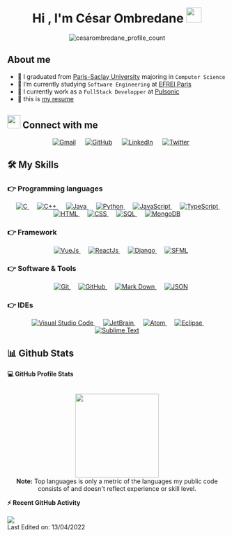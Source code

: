 <h1 align="center">Hi , I'm César Ombredane <img src="https://media.giphy.com/media/hvRJCLFzcasrR4ia7z/giphy.gif" width="35"></h1>

<p align="center">
	<img src="https://komarev.com/ghpvc/?username=cesarombredane" alt="cesarombredane_profile_count" />
</p>

## About me
- :school: I graduated from <a href="https://www.universite-paris-saclay.fr/" target="_blank">Paris-Saclay University</a> majoring in `Computer Science`
- :school: I’m currently studying `Software Engineering` at <a href="https://www.efrei.fr/" target="_blank">EFREI Paris</a>
- :office: I currently work as a `FullStack Developper` at <a href="https://www.pulsonic.com/fr/accueil/" target="_blank">Pulsonic</a>
- :page_facing_up: this is <a href="https://drive.google.com/file/d/161xmXyprO43OORGwssL3j-9uUYPNPZW8/view?usp=sharing" target="_blank">my resume</a>

## <img src="https://media.giphy.com/media/iY8CRBdQXODJSCERIr/giphy.gif" width="30px"> Connect with me
<p align="center">
  &emsp;
  <a href="mailto:combredane@gmail.com"><img img src="https://img.shields.io/badge/gmail-%23EA4335.svg?style=flat&logo=gmail&logoColor=white" alt="Gmail"/></a>
  &emsp; 
  <a href="https://github.com/cesarombredane"><img src="https://img.shields.io/badge/github-%23181717.svg?style=flat&logo=github&logoColor=white" alt="GitHub"/></a>
  &emsp; 
  <a href="https://www.linkedin.com/in/c%C3%A9sar-ombredane-b73bbb1b0/"><img src="https://img.shields.io/badge/linkedin-%230A66C2.svg?style=flat&logo=linkedin&logoColor=white" alt="LinkedIn"/></a>
  &emsp; 
  <a href="https://twitter.com/16ar_o"><img src="https://img.shields.io/badge/twitter-%aa?style=flat&logo=twitter&logoColor=white&color=1DA1F2" alt="Twitter"/></a>
</p>

## 🛠️ My Skills

### 👉 Programming languages

<p align="center"> 
  &emsp; 
  <a href="https://www.cprogramming.com/" target="_blank"> 
    <img alt="C" src="https://img.shields.io/badge/C-%232370ED.svg?style=flat&logo=c&logoColor=white">
  </a> 
  &emsp;
  <a href="https://www.w3schools.com/cpp/" target="_blank"> 
    <img alt="C++" src="https://img.shields.io/badge/C++-%2300599C.svg?style=flat&logo=c%2B%2B&logoColor=white">
  </a> 
  &emsp;
  <a href="https://www.java.com" target="_blank"> 
    <img alt="Java" src="https://img.shields.io/badge/Java-%23007396.svg?style=flat&logo=java&logoColor=white">
  </a>
  &emsp;
   <a href="https://www.python.org" target="_blank">
    <img alt="Python" src="https://img.shields.io/badge/Python-%2314354C.svg?style=flat&logo=python&logoColor=white">
  </a>
  &emsp;
  <a href="https://developer.mozilla.org/en-US/docs/Web/JavaScript" target="_blank"> 
    <img alt="JavaScript" src="https://img.shields.io/badge/JavaScript-%23F7DF1E.svg?style=flat&logo=javascript&logoColor=black">
  </a>
  &emsp;
  <a href="https://www.typescriptlang.org/" target="_blank"> 
    <img alt="TypeScript" src="https://img.shields.io/badge/TypeScript-%23F7DF1E.svg?style=flat&logo=typescript&logoColor=black&color=blue">
  </a>
  &emsp; 
  <a href="https://www.w3.org/html/" target="_blank"> 
   <img alt="HTML" src="https://img.shields.io/badge/HTML5-%23E34F26.svg?style=flat&logo=html5&logoColor=white">
  </a>   
  &emsp;
  <a href="https://www.w3schools.com/css/" target="_blank">
    <img alt="CSS" src="https://img.shields.io/badge/CSS-%231572B6.svg?style=flat&logo=css3&logoColor=white">
  </a>
  &emsp;
  <a href="https://sql.sh/" target="_blank">
    <img alt="SQL" src="https://img.shields.io/badge/SQL-%231572B6.svg?style=flat&logo=sql&logoColor=black&color=white">
  </a>
  &emsp;
  <a href="https://www.mongodb.com" target="_blank">
    <img alt="MongoDB" src="https://img.shields.io/badge/MongoDB-%231572B6.svg?style=flat&logo=mongodb&logoColor=589636&color=white">
  </a>
</p>

### 👉 Framework
<p align="center">
  &emsp;
  <a href="https://vuejs.org/" target="_blank">
    <img alt="VueJs" src="https://img.shields.io/badge/VueJs-%23181717.svg?style=flat&logo=vue.js&logoColor=#4FC08D">
  </a>
  &emsp;
  <a href="https://fr.reactjs.org/" target="_blank">
    <img alt="ReactJs" src="https://img.shields.io/badge/ReactJs-%23181717.svg?style=flat&logo=react&logoColor=61DAFB">
  </a>
  &emsp;
  <a href="https://www.djangoproject.com/" target="_blank">
    <img alt="Django" src="https://img.shields.io/badge/Django-%231572B6.svg?style=flat&logo=django&logoColor=white&color=092E20">
  </a>
  &emsp;
  <a href="https://www.sfml-dev.org/index-fr.php" target="_blank">
    <img alt="SFML" src="https://img.shields.io/badge/SFML-%231572B6.svg?style=flat&logo=sfml&logoColor=8CC445&color=white">
  </a>
</p>

 ### 👉 Software & Tools
 
<p align="center">
  &emsp;
  <a href="https://git-scm.com/" target="_blank">
    <img alt="Git" src="https://img.shields.io/badge/Git-%23F05033.svg?style=flat&logo=git&logoColor=white">
  </a>
  &emsp;
  <a href="https://github.com/" target="_blank">
    <img alt="GitHub" src="https://img.shields.io/badge/github-%23181717.svg?style=flat&logo=github&logoColor=white">
  </a>
  &emsp;
  <a href="https://fr.wikipedia.org/wiki/Markdown" target="_blank">
    <img alt="Mark Down" src="https://img.shields.io/badge/Markdown-000000?style=flat&logo=markdown&logoColor=white">
  </a>
  &emsp;
  <a href="https://developer.mozilla.org/fr/docs/Learn/JavaScript/Objects/JSON" target="_blank">
    <img alt="JSON" img src="https://img.shields.io/badge/json-%23000000.svg?style=flat&logo=json&logoColor=white">
  </a>
</p>

 ### 👉 IDEs
 
<p align="center">
  &emsp;
  <a href="https://code.visualstudio.com/" target="_blank">
    <img alt="Visual Studio Code" src="https://img.shields.io/badge/Visual%20Studio%20Code-0078d7.svg?style=flat&logo=visual-studio-code&logoColor=white">
  </a>
  &emsp;
  <a href="https://www.jetbrains.com/" target="_blank">
    <img alt="JetBrain" src="https://img.shields.io/badge/jetbrains-%23000000.svg?style=flat&logo=jetbrains&logoColor=white" />
  </a>
  &emsp;
  <a href="https://atom.io/" target="_blank">
    <img alt="Atom" src="https://img.shields.io/badge/atom-%2366595C.svg?&style=flat&logo=atom&logoColor=white" />
  </a>
  &emsp;
  <a href="https://www.eclipse.org/ide/" target="_blank">
    <img alt="Eclipse" src="https://img.shields.io/badge/Eclipse%20IDE-%232C2255.svg?&style=flat&logo=eclipse%20ide&logoColor=white" />
  </a>
  &emsp;
  <a href="https://www.sublimetext.com/" target="_blank">
    <img alt="Sublime Text" src="https://img.shields.io/badge/Sublime Text-%232C2255.svg?&style=flat&logo=sublimetext&logoColor=orange&color=grey" />
  </a>
</p>


## 📊 Github Stats

  <summary><b>💻 GitHub Profile Stats</b></summary>
  <br/>
  <p align="center">
	  <img src="https://github-readme-stats.vercel.app/api/top-langs?username=cesarombredane&show_icons=true&layout=compact&theme=algolia" height="192px"/>
    <br/>
    <b>Note:</b> Top languages is only a metric of the languages my public code consists of and doesn't reflect experience or skill level.
  </p>

  <summary><b>⚡ Recent GitHub Activity</b></summary>
  <br/>
  <a href="https://github.com/cesarombredane"><img src="https://activity-graph.herokuapp.com/graph?username=cesarombredane&theme=react-dark" /></a>

<br/>
Last Edited on: 13/04/2022
